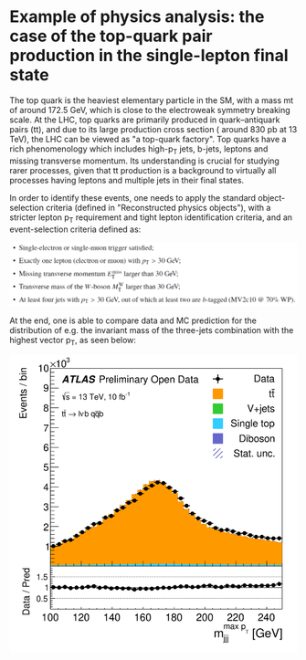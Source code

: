 # Example of physics analysis: the case of the top-quark pair production in the single-lepton final state

The top quark is the heaviest elementary particle in the SM, with a mass mt of around 172.5 GeV, which is close to the electroweak symmetry breaking scale. At the LHC, top quarks are primarily produced in quark–antiquark pairs (tt), and due to its large production cross section ( around 830 pb at 13 TeV), the LHC can be viewed as "a top-quark factory". Top quarks have a rich phenomenology which includes high-p<sub>T</sub> jets, b-jets, leptons and missing transverse momentum. Its understanding is crucial for studying rarer processes, given that tt production is a background to virtually all processes having leptons and multiple jets in their final states.

In order to identify these events, one needs to apply the standard object-selection criteria (defined in "Reconstructed physics objects"), with a stricter lepton p<sub>T</sub> requirement and tight lepton identification criteria, and an event-selection criteria defined as:

![path](pictures/SL3.png)

At the end, one is able to compare data and MC prediction for the distribution of e.g. the invariant mass of the three-jets combination with the highest vector p<sub>T</sub>, as seen below:

![path](pictures/SL3_plot.png)
